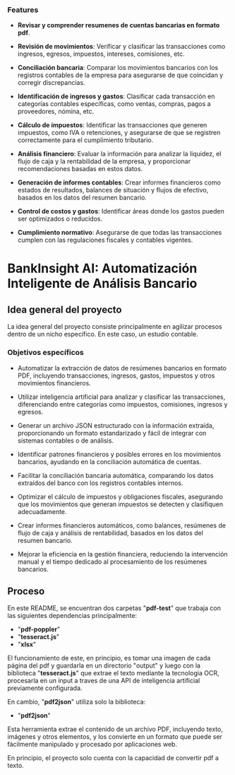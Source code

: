 ### Features

- **Revisar y comprender resumenes de cuentas bancarias en formato pdf**.

- **Revisión de movimientos**: Verificar y clasificar las transacciones como ingresos, egresos, impuestos, intereses, comisiones, etc.

- **Conciliación bancaria**: Comparar los movimientos bancarios con los registros contables de la empresa para asegurarse de que coincidan y corregir discrepancias.

- **Identificación de ingresos y gastos**: Clasificar cada transacción en categorías contables específicas, como ventas, compras, pagos a proveedores, nómina, etc.

- **Cálculo de impuestos**: Identificar las transacciones que generen impuestos, como IVA o retenciones, y asegurarse de que se registren correctamente para el cumplimiento tributario.

- **Análisis financiero**: Evaluar la información para analizar la liquidez, el flujo de caja y la rentabilidad de la empresa, y proporcionar recomendaciones basadas en estos datos.

- **Generación de informes contables**: Crear informes financieros como estados de resultados, balances de situación y flujos de efectivo, basados en los datos del resumen bancario.

- **Control de costos y gastos**: Identificar áreas donde los gastos pueden ser optimizados o reducidos.

- **Cumplimiento normativo**: Asegurarse de que todas las transacciones cumplen con las regulaciones fiscales y contables vigentes.

# BankInsight AI: Automatización Inteligente de Análisis Bancario


## Idea general del proyecto
La idea general del proyecto consiste principalmente en agilizar procesos dentro de un nicho específico. En este caso, un estudio contable.
### Objetivos específicos
- Automatizar la extracción de datos de resúmenes bancarios en formato PDF, incluyendo transacciones, ingresos, gastos, impuestos y otros movimientos financieros.

- Utilizar inteligencia artificial para analizar y clasificar las transacciones, diferenciando entre categorías como impuestos, comisiones, ingresos y egresos.

- Generar un archivo JSON estructurado con la información extraída, proporcionando un formato estandarizado y fácil de integrar con sistemas contables o de análisis.

- Identificar patrones financieros y posibles errores en los movimientos bancarios, ayudando en la conciliación automática de cuentas.

- Facilitar la conciliación bancaria automática, comparando los datos extraídos del banco con los registros contables internos.

- Optimizar el cálculo de impuestos y obligaciones fiscales, asegurando que los movimientos que generan impuestos se detecten y clasifiquen adecuadamente.

- Crear informes financieros automáticos, como balances, resúmenes de flujo de caja y análisis de rentabilidad, basados en los datos del resumen bancario.

- Mejorar la eficiencia en la gestión financiera, reduciendo la intervención manual y el tiempo dedicado al procesamiento de los resúmenes bancarios.

## Proceso
En este README, se encuentran dos carpetas "**pdf-test**" que trabaja con las siguientes dependencias principalmente: 
- "**pdf-poppler**"
-  "**tesseract.js**"
-   "**xlsx**"

El funcionamiento de este, en principio, es tomar una imagen de cada página del pdf y guardarla en un directorio "output" y luego con la biblioteca "**tesseract.js**" que extrae el texto mediante la tecnologia OCR, procesarla en un input a traves de una API de inteligencia artificial previamente configurada.

En cambio, "**pdf2json**" utiliza solo la biblioteca:
- "**pdf2json**"

Esta herramienta extrae el contenido de un archivo PDF, incluyendo texto, imágenes y otros elementos, y los convierte en un formato que puede ser fácilmente manipulado y procesado por aplicaciones web.

En principio, el proyecto solo cuenta con la capacidad de convertir pdf a texto.
